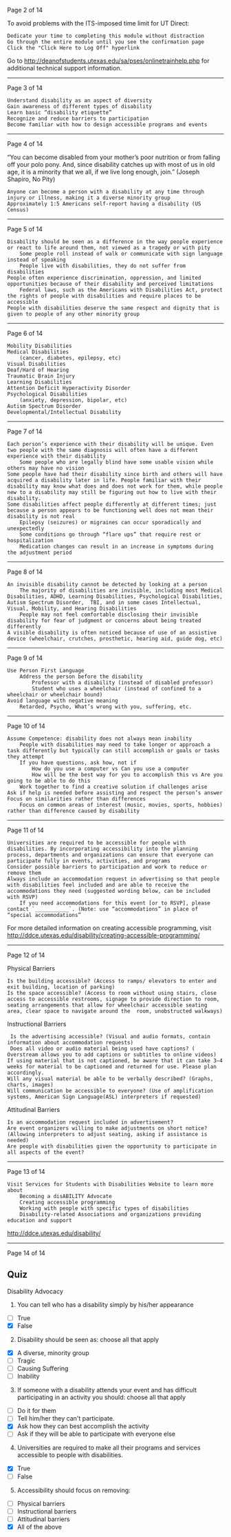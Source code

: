  Page 2 of 14

To avoid problems with the ITS-imposed time limit for UT Direct:

    Dedicate your time to completing this module without distraction
    Go through the entire module until you see the confirmation page
    Click the "Click Here to Log Off" hyperlink

Go to http://deanofstudents.utexas.edu/sa/pses/onlinetrainhelp.php for additional technical support information.


---

 Page 3 of 14

    Understand disability as an aspect of diversity
    Gain awareness of different types of disability
    Learn basic “disability etiquette”
    Recognize and reduce barriers to participation
    Become familiar with how to design accessible programs and events



---

 Page 4 of 14

“You can become disabled from your mother’s poor nutrition or from falling off your polo pony.
And, since disability catches up with most of us in old age, it is a minority that we all, if we live long enough, join.”
(Joseph Shapiro, No Pity)

    Anyone can become a person with a disability at any time through injury or illness, making it a diverse minority group
    Approximately 1:5 Americans self-report having a disability (US Census)



---

 Page 5 of 14

    Disability should be seen as a difference in the way people experience or react to life around them, not viewed as a tragedy or with pity
        Some people roll instead of walk or communicate with sign language instead of speaking
        People live with disabilities, they do not suffer from disabilities
    People often experience discrimination, oppression, and limited opportunities because of their disability and perceived limitations
        Federal laws, such as the Americans with Disabilities Act, protect the rights of people with disabilities and require places to be accessible
    People with disabilities deserve the same respect and dignity that is given to people of any other minority group



---

 Page 6 of 14

    Mobility Disabilities
    Medical Disabilities
        (cancer, diabetes, epilepsy, etc)
    Visual Disabilities
    Deaf/Hard of Hearing
    Traumatic Brain Injury
    Learning Disabilities
    Attention Deficit Hyperactivity Disorder
    Psychological Disabilities
        (anxiety, depression, bipolar, etc)
    Autism Spectrum Disorder
    Developmental/Intellectual Disability



---

 Page 7 of 14

    Each person’s experience with their disability will be unique. Even two people with the same diagnosis will often have a different experience with their disability
        Some people who are legally blind have some usable vision while others may have no vision
    Some people have had their disability since birth and others will have acquired a disability later in life. People familiar with their disability may know what does and does not work for them, while people new to a disability may still be figuring out how to live with their disability.
    Some disabilities affect people differently at different times; just because a person appears to be functioning well does not mean their disability is not real
        Epilepsy (seizures) or migraines can occur sporadically and unexpectedly
        Some conditions go through “flare ups” that require rest or hospitalization
        Medication changes can result in an increase in symptoms during the adjustment period



---

 Page 8 of 14

    An invisible disability cannot be detected by looking at a person
        The majority of disabilities are invisible, including most Medical Disabilities, ADHD, Learning Disabilities, Psychological Disabilities, Autism Spectrum Disorder,  TBI, and in some cases Intellectual, Visual, Mobility, and Hearing Disabilities
        People may not feel comfortable disclosing their invisible disability for fear of judgment or concerns about being treated differently
    A visible disability is often noticed because of use of an assistive device (wheelchair, crutches, prosthetic, hearing aid, guide dog, etc)



---

 Page 9 of 14

    Use Person First Language
        Address the person before the disability
            Professor with a disability (instead of disabled professor)
            Student who uses a wheelchair (instead of confined to a wheelchair or wheelchair bound)
    Avoid language with negative meaning
        Retarded, Psycho, What’s wrong with you, suffering, etc.



---

 Page 10 of 14

    Assume Competence: disability does not always mean inability
        People with disabilities may need to take longer or approach a task differently but typically can still accomplish or goals or tasks they attempt
        If you have questions, ask how, not if
            How do you use a computer vs Can you use a computer
            How will be the best way for you to accomplish this vs Are you going to be able to do this
        Work together to find a creative solution if challenges arise
    Ask if help is needed before assisting and respect the person’s answer
    Focus on similarities rather than differences
        Focus on common areas of interest (music, movies, sports, hobbies) rather than difference caused by disability



---

 Page 11 of 14

    Universities are required to be accessible for people with disabilities. By incorporating accessibility into the planning process, departments and organizations can ensure that everyone can participate fully in events, activities, and programs
    Consider possible barriers to participation and work to reduce or remove them
    Always include an accommodation request in advertising so that people with disabilities feel included and are able to receive the accommodations they need (suggested wording below, can be included with RSVP)
        If you need accommodations for this event [or to RSVP], please contact `___________`. (Note: use “accommodations” in place of “special accommodations”

For more detailed information on creating accessible programming, visit http://ddce.utexas.edu/disability/creating-accessible-programming/


---

 Page 12 of 14

Physical Barriers

    Is the building accessible? (Access to ramps/ elevators to enter and exit building, location of parking)
    Is the space accessible? (Access to room without using stairs, close access to accessible restrooms, signage to provide direction to room, seating arrangements that allow for wheelchair accessible seating area, clear space to navigate around the  room, unobstructed walkways)

Instructional Barriers

     Is the advertising accessible? (Visual and audio formats, contain information about accommodation requests)
     Does all video or audio material being used have captions? ( Overstream allows you to add captions or subtitles to online videos) If using material that is not captioned, be aware that it can take 3–4 weeks for material to be captioned and returned for use. Please plan accordingly.
    Will any visual material be able to be verbally described? (Graphs, charts, images)
    Will communication be accessible to everyone? (Use of amplification systems, American Sign Language(ASL) interpreters if requested)

Attitudinal Barriers

    Is an accommodation request included in advertisement?
    Are event organizers willing to make adjustments on short notice? (Allowing interpreters to adjust seating, asking if assistance is needed)
    Are people with disabilities given the opportunity to participate in all aspects of the event?



---

 Page 13 of 14

    Visit Services for Students with Disabilities Website to learn more about
        Becoming a disABILITY Advocate
        Creating accessible programming
        Working with people with specific types of disabilities
        Disability-related Associations and organizations providing education and support


http://ddce.utexas.edu/disability/


---

 Page 14 of 14

## Quiz

Disability Advocacy

1. You can tell who has a disability simply by his/her appearance
  - [ ] True
  - [x] False

2. Disability should be seen as: choose all that apply
  - [x] A diverse, minority group
  - [ ] Tragic
  - [ ] Causing Suffering
  - [ ] Inability

3. If someone with a disability attends your event and has difficult participating in an activity you should: choose all that apply
  - [ ] Do it for them
  - [ ] Tell him/her they can't participate.
  - [x] Ask how they can best accomplish the activity
  - [ ] Ask if they will be able to participate with everyone else

4. Universities are required to make all their programs and services accessible to people with disabilities.
  - [x] True
  - [ ] False

5. Accessibility should focus on removing:
  - [ ] Physical barriers
  - [ ] Instructional barriers
  - [ ] Attitudinal barriers
  - [x] All of the above
